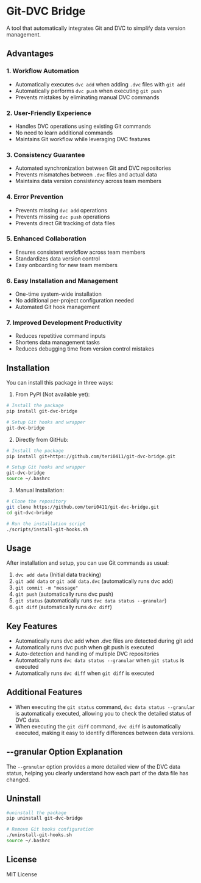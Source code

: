 # Git-DVC Bridge

A tool that automatically integrates Git and DVC to simplify data version management.

## Advantages

### 1. Workflow Automation
- Automatically executes `dvc add` when adding `.dvc` files with `git add`
- Automatically performs `dvc push` when executing `git push`
- Prevents mistakes by eliminating manual DVC commands

### 2. User-Friendly Experience
- Handles DVC operations using existing Git commands
- No need to learn additional commands
- Maintains Git workflow while leveraging DVC features

### 3. Consistency Guarantee
- Automated synchronization between Git and DVC repositories
- Prevents mismatches between `.dvc` files and actual data
- Maintains data version consistency across team members

### 4. Error Prevention
- Prevents missing `dvc add` operations
- Prevents missing `dvc push` operations
- Prevents direct Git tracking of data files

### 5. Enhanced Collaboration
- Ensures consistent workflow across team members
- Standardizes data version control
- Easy onboarding for new team members

### 6. Easy Installation and Management
- One-time system-wide installation
- No additional per-project configuration needed
- Automated Git hook management

### 7. Improved Development Productivity
- Reduces repetitive command inputs
- Shortens data management tasks
- Reduces debugging time from version control mistakes

## Installation

You can install this package in three ways:

1. From PyPI (Not available yet):
```bash
# Install the package
pip install git-dvc-bridge

# Setup Git hooks and wrapper
git-dvc-bridge
```

2. Directly from GitHub:
```bash
# Install the package
pip install git+https://github.com/teri0411/git-dvc-bridge.git

# Setup Git hooks and wrapper
git-dvc-bridge
source ~/.bashrc
```

3. Manual Installation:
```bash
# Clone the repository
git clone https://github.com/teri0411/git-dvc-bridge.git
cd git-dvc-bridge

# Run the installation script
./scripts/install-git-hooks.sh
```

## Usage

After installation and setup, you can use Git commands as usual:

1. `dvc add data` (Initial data tracking)
2. `git add data` or `git add data.dvc` (automatically runs dvc add)
3. `git commit -m "message"`
4. `git push` (automatically runs dvc push)
5. `git status` (automatically runs `dvc data status --granular`)
6. `git diff` (automatically runs `dvc diff`)

## Key Features

- Automatically runs dvc add when .dvc files are detected during git add
- Automatically runs dvc push when git push is executed
- Auto-detection and handling of multiple DVC repositories
- Automatically runs `dvc data status --granular` when `git status` is executed
- Automatically runs `dvc diff` when `git diff` is executed

## Additional Features

- When executing the `git status` command, `dvc data status --granular` is automatically executed, allowing you to check the detailed status of DVC data.
- When executing the `git diff` command, `dvc diff` is automatically executed, making it easy to identify differences between data versions.

## --granular Option Explanation

The `--granular` option provides a more detailed view of the DVC data status, helping you clearly understand how each part of the data file has changed.

## Uninstall

```bash
#uninstall the package
pip uninstall git-dvc-bridge

# Remove Git hooks configuration
./uninstall-git-hooks.sh
source ~/.bashrc
```

## License

MIT License
